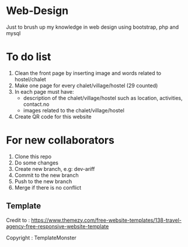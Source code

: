 # Web-Design
Just to brush up my knowledge in web design using bootstrap, php and mysql

# To do list

1. Clean the front page by inserting image and words related to hostel/chalet
2. Make one page for every chalet/village/hostel (29 counted)
3. In each page must have:
	- description of the chalet/village/hostel such as location, activities, contact.no
	- images related to the chalet/village/hostel
4. Create QR code for this website

# For new collaborators

1. Clone this repo
2. Do some changes
3. Create new branch, e.g: dev-ariff
4. Commit to the new branch
5. Push to the new branch
6. Merge if there is no conflict

## Template

Credit to : https://www.themezy.com/free-website-templates/138-travel-agency-free-responsive-website-template

Copyright : TemplateMonster
